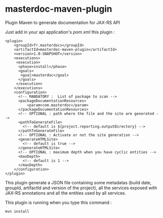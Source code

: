 masterdoc-maven-plugin
======================

Plugin Maven to generate documentation for JAX-RS API

Just add in your api application's <i>pom.xml</i> this plugin : 
```
<plugin>
    <groupId>fr.masterdocs</groupId>
    <artifactId>masterdoc-maven-plugin</artifactId>
    <version>1.0-SNAPSHOT</version>
    <executions>
     <execution>
      <phase>install</phase>
      <goals>
       <goal>masterdoc</goal>
      </goals>
     </execution>
    </executions>
    <configuration>
      <!-- MANDATORY :  List of package to scan -->
      <packageDocumentationResources>
          <param>com.masterdoc</param> 
      </packageDocumentationResources>
      <!-- OPTIONAL : path where the file and the site are generated -->
      <pathToGenerateFile>
        <!-- default is ${project.reporting.outputDirectory} -->
      </pathToGenerateFile>
      <!-- OPTIONAL : Activate or not the site generation -->
      <generateHTMLSite>
        <!-- default is true -->
      </generateHTMLSite>
      <!-- OPTIONAL : maximum depth when you have cyclic entities -->
      <maxDepth>
        <!-- default is 1 -->
      </maxDepth>
    </configuration>
</plugin>
```

This plugin generate a JSON file containing some metadatas (build date, groupId, artifactId and version of the project), all the services exposed with JAX-RS annotations and all the entities used by all services.

This plugin is running when you type this command : 
```
mvn install
```
